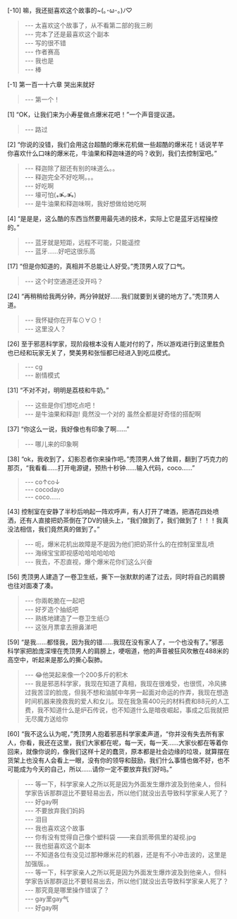 
[-10] 嘛，我还挺喜欢这个故事的~(｡･ω･｡)ﾉ♡
>--- 太喜欢这个故事了，从不看第二部的我三刷<br>
>--- 完本了还是最喜欢这个副本<br>
>--- 写的很不错<br>
>--- 作者赛高<br>
>--- 我也是<br>
>--- 棒<br>

[-1] 第一百一十六章 哭出来就好
>--- 第一个！<br>

[1] “OK，让我们来为小寿星做点爆米花吧！”一个声音提议道。
>--- 路过<br>

[2] “你说的没错，我们会用这台超酷的爆米花机做一些超酷的爆米花！话说芊芊你喜欢什么口味的爆米花，牛油果和释迦味道的吗？收到，我们去控制室吧。”
>--- 释迦除了甜还有别的味道么。。<br>
>--- 释迦完全不好吃啊。。。<br>
>--- 好吃啊<br>
>--- 壕可怕(⁎⁍̴̛ᴗ⁍̴̛⁎)<br>
>--- 是牛油果和释迦味啊，我好想做给她吃啊<br>

[4] “是是是，这么酷的东西当然要用最先进的技术，实际上它是蓝牙远程操控的。”
>--- 蓝牙就是短距，远程不可能，只能遥控<br>
>--- 蓝牙……好吧这很乐高<br>

[17] “但是你知道的，真相并不总能让人好受。”秃顶男人叹了口气。
>--- 这个时空通道还没开吗？<br>

[24] “再稍稍给我两分钟，两分钟就好……我们就要到关键的地方了。”秃顶男人道。
>--- 我怀疑你在开车⊙∀⊙！<br>
>--- 这里没人？<br>

[26] 至于邪恶科学家，现阶段根本没有人能对付的了，所以游戏进行到这里胜负也已经和玩家无关了，樊美男和张恒都已经进入到吃瓜模式。
>--- cg<br>
>--- 剧情模式<br>

[31] “不对不对，明明是荔枝和牛奶。”
>--- 这些是你们想吃点吧！<br>
>--- 是牛油果和释迦! 
竟然没一个对的 虽然全都是好奇怪的搭配啊<br>

[37] “你这么一说，我好像也有印象了啊……”
>--- 哪儿来的印象啊<br>

[38] “ok，我收到了，幻影忍者你来操作吧。”秃顶男人耸了耸肩，翻到了巧克力的那页，“我看看……打开电源键，预热十秒钟……输入代码，coco……”
>--- co↑co↓<br>
>--- cocodayo<br>
>--- coco……<br>

[43] 控制室在安静了半秒后响起一阵欢呼声，有人打开了啤酒，把酒花四处喷洒，还有人直接把奶茶倒在了DV的镜头上，“我们做到了，我们做到了！！！我真没法相信，我们竟然真的做到了。”
>--- 呃，爆米花机出故障是不是因为他们把奶茶什么的在控制室里乱喷<br>
>--- 海绵宝宝即视感哈哈哈哈哈哈<br>
>--- 我去，不忍直视，爆个爆米花你们这么兴奋<br>

[56] 秃顶男人建造了一卷卫生纸，撕下一张默默的递了过去，同时将自己的肩膀也往对面凑了凑。
>--- 你兩乾脆在一起吧<br>
>--- 好歹造个抽纸吧<br>
>--- 熟练地建造了一卷卫生纸😏<br>
>--- 这张月票拿去擦鼻涕吧<br>

[59] “是我……都怪我，因为我的错……我现在没有家人了，一个也没有了。”邪恶科学家把脸庞深埋在秃顶男人的肩膀上，哽咽道，他的声音被狂风吹散在488米的高空中，听起来是那么的撕心裂肺。
>--- 😂他哭起来像一个200多斤的积木<br>
>--- 我是邪恶科学家，我现在知道了真相，我现在很难受，也很慌，冷风拂过我苦涩的脸庞，但我不想和油腻中年男一起面对命运的作弄，我现在想造时间机器来挽救我的爱人和女儿。现在我急需400元的材料费和88元的人工费，我不知道什么是炉石传说，也不知道什么是暗夜崛起，事成之后我就把无尽魔方送给你<br>

[60] “我不这么认为呢，”秃顶男人抱着邪恶科学家柔声道，“你并没有失去所有家人，你看，我还在这里，我们大家都在呢，每一天，每一天……大家伙都在等着你回来，就像你说的，像我们这样十足的蠢货，原本都是社会边缘的垃圾，就算摆在货架上也没有人会看上一眼，没有你的领导和鼓励，我们什么事情也做不好，也不可能成为今天的自己，所以……请你一定不要放弃我们好吗。”
>--- 等一下，科学家亲人之所以死是因为外面发生爆炸波及到他亲人，但科学家告诉那群逗比不要轻易出去，所以他们就没出去导致科学家亲人死了？<br>
>--- 好gay啊<br>
>--- 不要放弃我们妈妈<br>
>--- 泪目<br>
>--- 我也喜欢这个故事<br>
>--- 你有没有觉得自己像个塑料袋
——来自凯蒂佩里的凝视.jpg<br>
>--- 我也挺喜欢这个副本<br>
>--- 不知道各位有没见过那种爆米花的机器，还是有不小冲击波的，这里是加强版。。<br>
>--- 等一下，科学家亲人之所以死是因为外面发生爆炸波及到他亲人，但科学家告诉那群逗比不要轻易出去，所以他们就没出去导致科学家亲人死了？<br>
>--- 那究竟是哪里操作错误了？<br>
>--- gay里gay气<br>
>--- 好gay啊<br>
